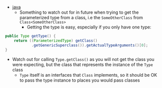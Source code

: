 * [java](../knowledge/programming/java/java.md)
  * Something to watch out for in future when trying to get the parameterized type from a class, i.e the `SomeOtherClass` from `Class<SomeOtherClass>`
    * Getting the type is easy, especially if you only have one type:

````java
public Type getType() {
	return ((ParameterizedType) getClass()
			.getGenericSuperclass()).getActualTypeArguments()[0];
}
````

* Watch out for calling `Type.getClass()` as you will not get the class you were expecting, but the class that represents the instance of the `Type` class
  * `Type` itself is an interfaces that `Class` implements, so it should be OK to pass the type instance to places you would pass classes
